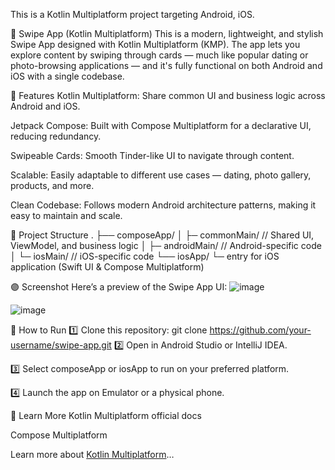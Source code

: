 This is a Kotlin Multiplatform project targeting Android, iOS.

🌟 Swipe App (Kotlin Multiplatform)
This is a modern, lightweight, and stylish Swipe App designed with Kotlin Multiplatform (KMP).
The app lets you explore content by swiping through cards — much like popular dating or photo-browsing applications — and it's fully functional on both Android and iOS with a single codebase.

🚀 Features
Kotlin Multiplatform: Share common UI and business logic across Android and iOS.

Jetpack Compose: Built with Compose Multiplatform for a declarative UI, reducing redundancy.

Swipeable Cards: Smooth Tinder-like UI to navigate through content.

Scalable: Easily adaptable to different use cases — dating, photo gallery, products, and more.

Clean Codebase: Follows modern Android architecture patterns, making it easy to maintain and scale.


🏹 Project Structure
.
├── composeApp/
│ ├─ commonMain/          // Shared UI, ViewModel, and business logic
│ ├─ androidMain/         // Android-specific code
│ └─ iosMain/             // iOS-specific code
└── iosApp/
    └─ entry for iOS application (Swift UI & Compose Multiplatform)
    
🟣 Screenshot
Here’s a preview of the Swipe App UI:
![image](https://github.com/user-attachments/assets/240995ee-20e1-4f61-a3dc-47d956b023d7)

![image](https://github.com/user-attachments/assets/30e1d63d-2537-45cb-b801-0b8d6b6a3891)


📝 How to Run
1️⃣ Clone this repository:
git clone https://github.com/your-username/swipe-app.git
2️⃣ Open in Android Studio or IntelliJ IDEA.

3️⃣ Select composeApp or iosApp to run on your preferred platform.

4️⃣ Launch the app on Emulator or a physical phone.

📘 Learn More
Kotlin Multiplatform official docs

Compose Multiplatform

Learn more about [Kotlin Multiplatform](https://www.jetbrains.com/help/kotlin-multiplatform-dev/get-started.html)…
